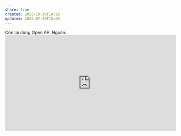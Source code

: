 ```yaml
---
share: true
created: 2023-10-30T14:29
updated: 2024-07-26T15:09
---
```

Còn lại dùng Open API
Nguồn:: <iframe width="560" height="315" src="https://www.youtube.com/embed/0gH-hSyWp9o?si=TdhXcmtHVMtnEFKJ&amp;start=556" title="YouTube video player" frameborder="0" allow="accelerometer; autoplay; clipboard-write; encrypted-media; gyroscope; picture-in-picture; web-share" referrerpolicy="strict-origin-when-cross-origin" allowfullscreen></iframe>